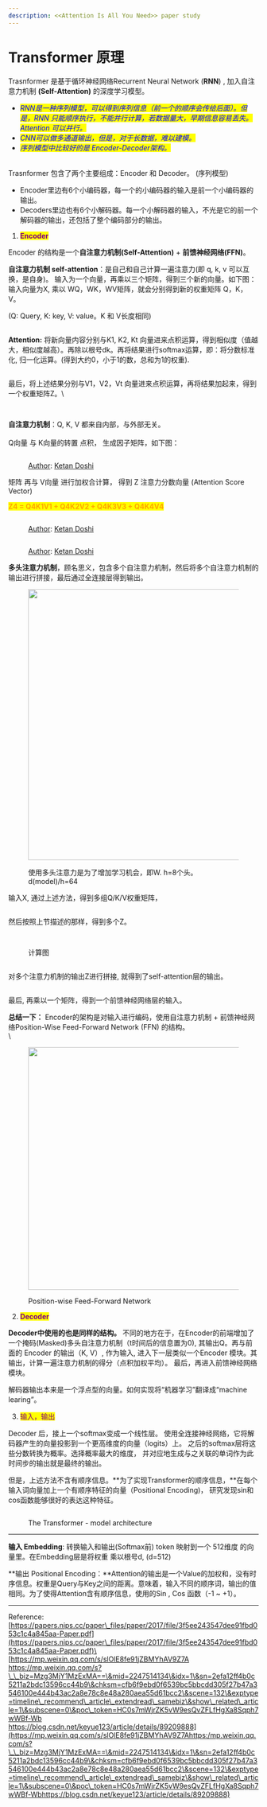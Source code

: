 ```yaml
---
description: <<Attention Is All You Need>> paper study
---
```


# Transformer 原理

Trasnformer 是基于循环神经网络Recurrent Neural Network (**RNN**) , 加入自注意力机制 **(Self-Attention)** 的深度学习模型。

* _<mark style="color:blue;">RNN是一种序列模型，可以得到序列信息（前一个的顺序会传给后面）。但是，RNN 只能顺序执行，不能并行计算，若数据量大，早期信息容易丢失。Attention 可以并行。</mark>_
* _<mark style="color:blue;">CNN可以做多通道输出，但是，对于长数据，难以建模。</mark>_
* _<mark style="color:blue;">序列模型中比较好的是 Encoder-Decoder架构。</mark>_

\
Trasnformer 包含了两个主要组成：Encoder 和 Decoder。 (序列模型)

* Encoder里边有6个小编码器，每一个的小编码器的输入是前一个小编码器的输出。
* Decoders里边也有6个小解码器。每一个小解码器的输入，不光是它的前一个解码器的输出，还包括了整个编码部分的输出。

1. <mark style="color:purple;">**Encoder**</mark>

Encoder 的结构是一个**自注意力机制(Self-Attention)** + **前馈神经网络(FFN)**。

**自注意力机制 self-attention**：是自己和自己计算一遍注意力(即 q, k, v 可以互换，是自身)。 输入为一个向量，再乘以三个矩阵，得到三个新的向量。如下图：输入向量为X, 乘以 WQ，WK，WV矩阵，就会分别得到新的权重矩阵 Q，K，V。

(Q: Query, K: key, V: value。K 和 V长度相同)

<figure><img src="../../.gitbook/assets/self-attention-1.png" alt=""><figcaption></figcaption></figure>



**Attention:** 将新向量内容分别与K1, K2, Kt 向量进来点积运算，得到相似度（值越大，相似度越高）。再除以根号dk。再将结果进行softmax运算，即：将分数标准化, 归一化运算。(得到大约0，小于1的数，总和为1的权重).

<figure><img src="../../.gitbook/assets/image (1) (1) (1).png" alt=""><figcaption></figcaption></figure>

最后，将上述结果分别与V1，V2，Vt 向量进来点积运算，再将结果加起来，得到一个权重矩阵Z。\


<figure><img src="../../.gitbook/assets/image (1).png" alt=""><figcaption></figcaption></figure>

<figure><img src="../../.gitbook/assets/image (3).png" alt=""><figcaption></figcaption></figure>





**自注意力机制**：Q, K, V 都来自内部，与外部无关。\
&#x20;                           \
Q向量 与 K向量的转置 点积， 生成因子矩阵，如下图：

<figure><img src="../../.gitbook/assets/QxK.PNG" alt=""><figcaption><p><a href="https://towardsdatascience.com/transformers-explained-visually-not-just-how-but-why-they-work-so-well-d840bd61a9d3">Author</a>: <a href="https://ketanhdoshi.medium.com/?source=post_page-----d840bd61a9d3--------------------------------">Ketan Doshi</a></p></figcaption></figure>

矩阵 再与 V向量 进行加权合计算， 得到 Z 注意力分数向量  (Attention Score Vector)&#x20;

&#x20;         <mark style="color:orange;">**Z4 = Q4K1V1 + Q4K2V2 + Q4K3V3 + Q4K4V4**</mark>

<figure><img src="../../.gitbook/assets/QKxV.PNG" alt=""><figcaption><p><a href="https://towardsdatascience.com/transformers-explained-visually-not-just-how-but-why-they-work-so-well-d840bd61a9d3">Author</a>: <a href="https://ketanhdoshi.medium.com/?source=post_page-----d840bd61a9d3--------------------------------">Ketan Doshi</a></p></figcaption></figure>

<figure><img src="../../.gitbook/assets/QKV.PNG" alt=""><figcaption><p><a href="https://towardsdatascience.com/transformers-explained-visually-not-just-how-but-why-they-work-so-well-d840bd61a9d3">Author</a>: <a href="https://ketanhdoshi.medium.com/?source=post_page-----d840bd61a9d3--------------------------------">Ketan Doshi</a></p></figcaption></figure>



**多头注意力机制**，顾名思义，包含多个自注意力机制，然后将多个自注意力机制的输出进行拼接，最后通过全连接层得到输出。

<figure><img src="../../.gitbook/assets/image (16).png" alt="" width="545"><figcaption><p>使用多头注意力是为了增加学习机会，即W. h=8个头。 d(model)/h=64</p></figcaption></figure>

输入X, 通过上述方法，得到多组Q/K/V权重矩阵，

<figure><img src="../../.gitbook/assets/image (5).png" alt=""><figcaption></figcaption></figure>

然后按照上节描述的那样，得到多个Z。



<figure><img src="../../.gitbook/assets/image (6).png" alt=""><figcaption></figcaption></figure>

<figure><img src="../../.gitbook/assets/image (13).png" alt=""><figcaption><p>计算图</p></figcaption></figure>

<figure><img src="../../.gitbook/assets/image (14).png" alt=""><figcaption></figcaption></figure>

对多个注意力机制的输出Z进行拼接, 就得到了self-attention层的输出。

<figure><img src="../../.gitbook/assets/image (7).png" alt=""><figcaption></figcaption></figure>

最后, 再乘以一个矩阵，得到一个前馈神经网络层的输入。

**总结一下：** Encoder的架构是对输入进行编码，使用自注意力机制 + 前馈神经网络Position-Wise Feed-Forward Network (FFN) 的结构。\
\


<figure><img src="../../.gitbook/assets/image.png" alt="" width="488"><figcaption><p>Position-wise Feed-Forward Network</p></figcaption></figure>

2. <mark style="color:purple;">**Decoder**</mark>

**Decoder中使用的也是同样的结构。** 不同的地方在于，在Encoder的前端增加了一个掩码(Masked)多头自注意力机制（t时间后的信息置为0), 其输出Q。再与前面的 Encoder 的输出（K, V）, 作为输入, 进入下一层类似一个Encoder 模块。其输出，计算一遍注意力机制的得分（点积加权平均）。 最后，再进入前馈神经网络模块。

解码器输出本来是一个浮点型的向量。如何实现将“机器学习”翻译成“machine learing”。

3. <mark style="color:purple;">输入，输出</mark>

Decoder 后，接上一个softmax变成一个线性层。 使用全连接神经网络，它将解码器产生的向量投影到一个更高维度的向量（logits）上。 之后的softmax层将这些分数转换为概率。选择概率最大的维度， 并对应地生成与之关联的单词作为此时间步的输出就是最终的输出。

但是，上述方法不含有顺序信息。**为了实现Transformer的顺序信息，**在每个输入词向量加上一个有顺序特征的向量（Positional Encoding)， 研究发现sin和cos函数能够很好的表达这种特征。

<figure><img src="../../.gitbook/assets/image (8).png" alt=""><figcaption><p>The Transformer - model architecture</p></figcaption></figure>

***

**输入 Embedding**: 转换输入和输出(Softmax前) token 映射到一个 512维度 的向量里。在Embedding层是将权重 乘以根号d, (d=512)

**输出 Positional Encoding：**Attention的输出是一个Value的加权和，没有时序信息。权重是Query与Key之间的距离。意味着，输入不同的顺序词，输出的值相同。为了使得Attention含有顺序信息，使用的Sin , Cos 函数（-1 \~ +1）。

***



Reference: \
[https://papers.nips.cc/paper\_files/paper/2017/file/3f5ee243547dee91fbd053c1c4a845aa-Paper.pdf](https://papers.nips.cc/paper\_files/paper/2017/file/3f5ee243547dee91fbd053c1c4a845aa-Paper.pdf)\
[https://mp.weixin.qq.com/s/slOlE8fe91jZBMYhAV9Z7A\
https://mp.weixin.qq.com/s?\_\_biz=Mzg3MjY1MzExMA==\&mid=2247514134\&idx=1\&sn=2efa12ff4b0c5211a2bdc13596cc44b9\&chksm=cfb6f9ebd0f6539bc5bbcdd305f27b47a3546100e444b43ac2a8e78c8e48a280aea55d61bcc2\&scene=132\&exptype=timeline\_recommend\_article\_extendread\_samebiz\&show\_related\_article=1\&subscene=0\&poc\_token=HC0s7mWjrZK5vW9esQvZFLfHgXa8Sqph7wWBf-Wb\
https://blog.csdn.net/keyue123/article/details/89209888](https://mp.weixin.qq.com/s/slOlE8fe91jZBMYhAV9Z7Ahttps:/mp.weixin.qq.com/s?\_\_biz=Mzg3MjY1MzExMA==\&mid=2247514134\&idx=1\&sn=2efa12ff4b0c5211a2bdc13596cc44b9\&chksm=cfb6f9ebd0f6539bc5bbcdd305f27b47a3546100e444b43ac2a8e78c8e48a280aea55d61bcc2\&scene=132\&exptype=timeline\_recommend\_article\_extendread\_samebiz\&show\_related\_article=1\&subscene=0\&poc\_token=HC0s7mWjrZK5vW9esQvZFLfHgXa8Sqph7wWBf-Wbhttps://blog.csdn.net/keyue123/article/details/89209888)
